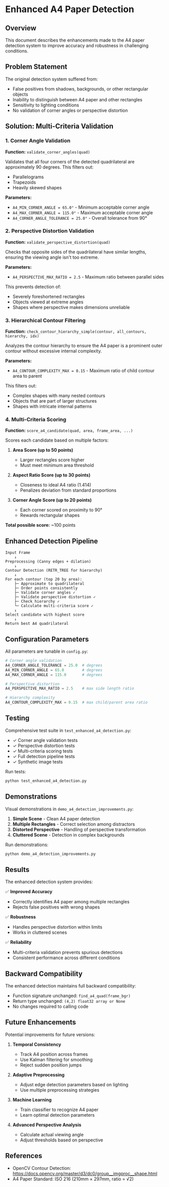 # Enhanced A4 Paper Detection

## Overview

This document describes the enhancements made to the A4 paper detection system to improve accuracy and robustness in challenging conditions.

## Problem Statement

The original detection system suffered from:
- False positives from shadows, backgrounds, or other rectangular objects
- Inability to distinguish between A4 paper and other rectangles
- Sensitivity to lighting conditions
- No validation of corner angles or perspective distortion

## Solution: Multi-Criteria Validation

### 1. Corner Angle Validation

**Function:** `validate_corner_angles(quad)`

Validates that all four corners of the detected quadrilateral are approximately 90 degrees. This filters out:
- Parallelograms
- Trapezoids  
- Heavily skewed shapes

**Parameters:**
- `A4_MIN_CORNER_ANGLE = 65.0°` - Minimum acceptable corner angle
- `A4_MAX_CORNER_ANGLE = 115.0°` - Maximum acceptable corner angle
- `A4_CORNER_ANGLE_TOLERANCE = 25.0°` - Overall tolerance from 90°

### 2. Perspective Distortion Validation

**Function:** `validate_perspective_distortion(quad)`

Checks that opposite sides of the quadrilateral have similar lengths, ensuring the viewing angle isn't too extreme.

**Parameters:**
- `A4_PERSPECTIVE_MAX_RATIO = 2.5` - Maximum ratio between parallel sides

This prevents detection of:
- Severely foreshortened rectangles
- Objects viewed at extreme angles
- Shapes where perspective makes dimensions unreliable

### 3. Hierarchical Contour Filtering

**Function:** `check_contour_hierarchy_simple(contour, all_contours, hierarchy, idx)`

Analyzes the contour hierarchy to ensure the A4 paper is a prominent outer contour without excessive internal complexity.

**Parameters:**
- `A4_CONTOUR_COMPLEXITY_MAX = 0.15` - Maximum ratio of child contour area to parent

This filters out:
- Complex shapes with many nested contours
- Objects that are part of larger structures
- Shapes with intricate internal patterns

### 4. Multi-Criteria Scoring

**Function:** `score_a4_candidate(quad, area, frame_area, ...)`

Scores each candidate based on multiple factors:

1. **Area Score (up to 50 points)**
   - Larger rectangles score higher
   - Must meet minimum area threshold

2. **Aspect Ratio Score (up to 30 points)**
   - Closeness to ideal A4 ratio (1.414)
   - Penalizes deviation from standard proportions

3. **Corner Angle Score (up to 20 points)**
   - Each corner scored on proximity to 90°
   - Rewards rectangular shapes

**Total possible score:** ~100 points

## Enhanced Detection Pipeline

```
Input Frame
    ↓
Preprocessing (Canny edges + dilation)
    ↓
Contour Detection (RETR_TREE for hierarchy)
    ↓
For each contour (top 20 by area):
    ├─ Approximate to quadrilateral
    ├─ Order points consistently
    ├─ Validate corner angles ✓
    ├─ Validate perspective distortion ✓
    ├─ Check hierarchy ✓
    └─ Calculate multi-criteria score ✓
    ↓
Select candidate with highest score
    ↓
Return best A4 quadrilateral
```

## Configuration Parameters

All parameters are tunable in `config.py`:

```python
# Corner angle validation
A4_CORNER_ANGLE_TOLERANCE = 25.0  # degrees
A4_MIN_CORNER_ANGLE = 65.0        # degrees
A4_MAX_CORNER_ANGLE = 115.0       # degrees

# Perspective distortion
A4_PERSPECTIVE_MAX_RATIO = 2.5    # max side length ratio

# Hierarchy complexity
A4_CONTOUR_COMPLEXITY_MAX = 0.15  # max child/parent area ratio
```

## Testing

Comprehensive test suite in `test_enhanced_a4_detection.py`:

- ✓ Corner angle validation tests
- ✓ Perspective distortion tests  
- ✓ Multi-criteria scoring tests
- ✓ Full detection pipeline tests
- ✓ Synthetic image tests

Run tests:
```bash
python test_enhanced_a4_detection.py
```

## Demonstrations

Visual demonstrations in `demo_a4_detection_improvements.py`:

1. **Simple Scene** - Clean A4 paper detection
2. **Multiple Rectangles** - Correct selection among distractors
3. **Distorted Perspective** - Handling of perspective transformation
4. **Cluttered Scene** - Detection in complex backgrounds

Run demonstrations:
```bash
python demo_a4_detection_improvements.py
```

## Results

The enhanced detection system provides:

✅ **Improved Accuracy**
- Correctly identifies A4 paper among multiple rectangles
- Rejects false positives with wrong shapes

✅ **Robustness**
- Handles perspective distortion within limits
- Works in cluttered scenes

✅ **Reliability**
- Multi-criteria validation prevents spurious detections
- Consistent performance across different conditions

## Backward Compatibility

The enhanced detection maintains full backward compatibility:
- Function signature unchanged: `find_a4_quad(frame_bgr)`
- Return type unchanged: `(4,2) float32 array or None`
- No changes required to calling code

## Future Enhancements

Potential improvements for future versions:

1. **Temporal Consistency**
   - Track A4 position across frames
   - Use Kalman filtering for smoothing
   - Reject sudden position jumps

2. **Adaptive Preprocessing**
   - Adjust edge detection parameters based on lighting
   - Use multiple preprocessing strategies

3. **Machine Learning**
   - Train classifier to recognize A4 paper
   - Learn optimal detection parameters

4. **Advanced Perspective Analysis**
   - Calculate actual viewing angle
   - Adjust thresholds based on perspective

## References

- OpenCV Contour Detection: https://docs.opencv.org/master/d3/dc0/group__imgproc__shape.html
- A4 Paper Standard: ISO 216 (210mm × 297mm, ratio = √2)
